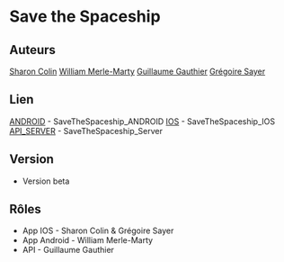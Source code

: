 # Save the Spaceship
## Auteurs
[Sharon Colin](https://github.com/ShaEemi)
[William Merle-Marty](https://github.com/williammerlemarty)
[Guillaume Gauthier](https://github.com/xeewi)
[Grégoire Sayer](https://github.com/)

## Lien
[ANDROID](https://github.com/williammerlemarty/APP_BEACONS_ANDROID) - SaveTheSpaceship_ANDROID
[IOS](https://github.com/ShaEemi/WorkshopMobile/SaveTheSpaceship_IOS) - SaveTheSpaceship_IOS
[API_SERVER](https://github.com/xeewi/) - SaveTheSpaceship_Server

## Version
* Version beta 

## Rôles
* App IOS - Sharon Colin & Grégoire Sayer
* App Android - William Merle-Marty
* API - Guillaume Gauthier
